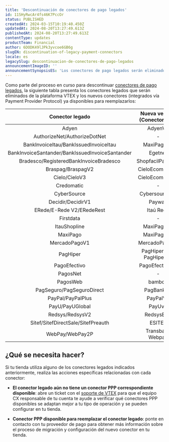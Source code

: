 ```yaml
---
title: 'Descontinuación de conectores de pago legados'
id: 11SHyRwcAr4fs46K7PccOr
status: PUBLISHED
createdAt: 2024-03-15T10:19:40.450Z
updatedAt: 2024-08-20T13:27:49.613Z
publishedAt: 2024-08-20T13:27:49.613Z
contentType: updates
productTeam: Financial
author: 6DODK49lJPk3yvcoe6GB6g
slugEN: discontinuation-of-legacy-payment-connectors
locale: es
legacySlug: descontinuacion-de-conectores-de-pago-legados
announcementImageID: ''
announcementSynopsisES: 'Los conectores de pago legados serán eliminados de la plataforma VTEX'
---
```


Como parte del proceso en curso para descontinuar [conectores de pago legados](https://help.vtex.com/es/announcements/descontinuacion-de-conectores-de-pago-legados-en-2024--4R5YIjUu1IWkiOHzXtQU14), la siguiente tabla presenta los conectores legados que serán eliminados de la plataforma VTEX y los nuevos conectores (integrados vía Payment Provider Protocol) ya disponibles para reemplazarlos:

| **Conector legado** | **Nueva versión (Conector PPP)** |
| :---: | :---: |
| Adyen | AdyenV3 |
| AuthorizeNet/AuthorizeDotNet | - |
| BankInvoiceItau/BankIssuedInvoiceItau | MaxiPagoV4 |
| BankInvoiceSantander/BankIssuedInvoiceSantander | Egetnet |
| Bradesco/RegisteredBankInvoiceBradesco | ShopfacilPayment |
| Braspag/BraspagV2 | CieloEcommerce |
| Cielo/CieloV3 | CieloEcommerce |
| Credomatic | - |
| CyberSource | Cybersource IO |
| Decidir/DecidirV1 | Payway |
| ERede/E-Rede V2/ERedeRest | Itaú Rede |
| Firstdata | - |
| ItauShopline | MaxiPagoV4 |
| MaxiPago | MaxiPagoV4 |
| MercadoPagoV1 | MercadoPagoV2 |
| PagHiper | PagHiperV2 o PagHiperV3 |
| PagoEfectivo | PagoEfectivoV2  |
| PagosNet | - |
| PagosWeb | bamboo |
| PagSeguro/PagSeguroDirect | PagBankV3 |
| PayPal/PayPalPlus | PayPalV2 |
| PayU/PayUGlobal | PayUv2 |
| Redsys/RedsysV2 | RedsysEXP |
| Sitef/SitefDirectSale/SitefPreauth | ESITEF |
| WebPay/WebPay2P | Transbank Webpay |

## ¿Qué se necesita hacer?

Si tu tienda utiliza alguno de los conectores legados indicados anteriormente, realiza las acciones específicas relacionadas con cada conector:

- __El conector legado aún no tiene un conector PPP correspondiente disponible__: abre un ticket con el [soporte de VTEX](https://help.vtex.com/es/support) para que el equipo CX responsable de tu cuenta te ayude a verificar qué conectores PPP disponibles se adaptan mejor a tu tipo de operación y se pueden configurar en tu tienda.

- __Conector PPP disponible para reemplazar el conector legado__: ponte en contacto con tu proveedor de pago para obtener más información sobre el proceso de migración y configuración del nuevo conector en tu tienda.

